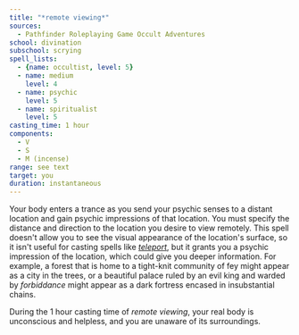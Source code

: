```yaml
---
title: "*remote viewing*"
sources:
  - Pathfinder Roleplaying Game Occult Adventures
school: divination
subschool: scrying
spell_lists:
  - {name: occultist, level: 5}
  - name: medium
    level: 4
  - name: psychic
    level: 5
  - name: spiritualist
    level: 5
casting_time: 1 hour
components:
  - V
  - S
  - M (incense)
range: see text
target: you
duration: instantaneous
---
```


Your body enters a trance as you send your psychic senses to a distant location and gain psychic impressions of that location. You must specify the distance and direction to the location you desire to view remotely. This spell doesn't allow you to see the visual appearance of the location's surface, so it isn't useful for casting spells like [*teleport*](/spells/teleport/), but it grants you a psychic impression of the location, which could give you deeper information. For example, a forest that is home to a tight-knit community of fey might appear as a city in the trees, or a beautiful palace ruled by an evil king and warded by *forbiddance* might appear as a dark fortress encased in insubstantial chains.

During the 1 hour casting time of *remote viewing*, your real body is unconscious and helpless, and you are unaware of its surroundings.
